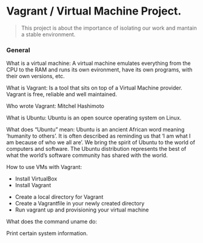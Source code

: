 # Vagrant / Virtual Machine Project.
> This project is about the importance of isolating our work and mantain a stable environment.

### General
What is a virtual machine:
A virtual machine emulates everything from the CPU to the RAM and runs its own evironment, have its own programs, with their own versions, etc.

What is Vagrant:
Is a tool that sits on top of a Virtual Machine provider. Vagrant is free, reliable and well maintained.

Who wrote Vagrant:
Mitchel Hashimoto

What is Ubuntu:
Ubuntu is an open source operating system on Linux.

What does “Ubuntu” mean:
Ubuntu is an ancient African word meaning ‘humanity to others’. It is often described as reminding us that ‘I am what I am because of who we all are’. We bring the spirit of Ubuntu to the world of computers and software. The Ubuntu distribution represents the best of what the world’s software community has shared with the world.

How to use VMs with Vagrant:
* Install VirtualBox
* Install Vagrant
- Create a local directory for Vagrant
- Create a Vagrantfile in your newly created directory
- Run vagrant up and provisioning your virtual machine

What does the command uname do:

Print certain system information.

